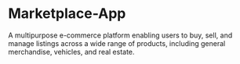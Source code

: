 # Marketplace-App
A multipurpose e-commerce platform enabling users to buy, sell, and manage listings across a wide range of products, including general merchandise, vehicles, and real estate.

